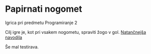 # Papirnati nogomet

Igrica pri predmetu Programiranje 2

Cilj igre je, kot pri vsakem nogometu, spraviti žogo v gol.
[Natančnejša navodila](https://en.wikipedia.org/wiki/Paper_soccer)

Še mal testirava.